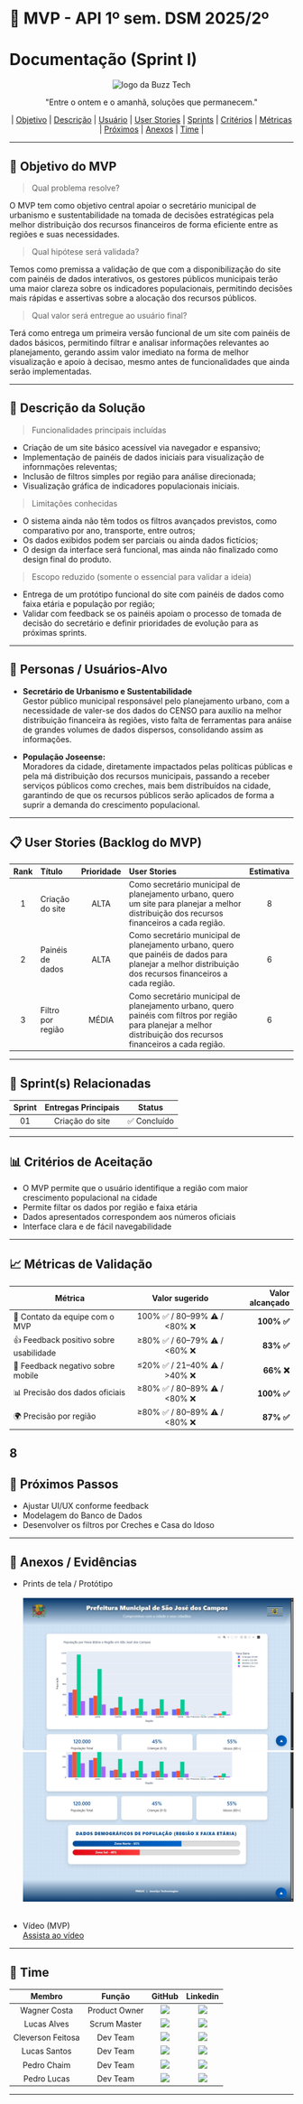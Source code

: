 # 📌 MVP - API 1º sem. DSM 2025/2º

# Documentação (Sprint I)

<p align="center">
      <img src="https://github.com/user-attachments/assets/6a2c0103-81cb-4431-81b9-643b9f40add8" alt="logo da Buzz Tech" width="200">
      <p align="center">"Entre o ontem e o amanhã, soluções que permanecem."</p>

<p align="center">
  | <a href ="#objetivo">Objetivo</a>  |
  <a href ="#descricao">Descrição</a>  |   
  <a href ="#usuario">Usuário</a>  |
  <a href ="#us">User Stories</a>  |   
  <a href ="#sprints">Sprints</a>  |
  <a href ="#criterios">Critérios</a>  | 
  <a href ="#metricas">Métricas</a>  | 
  <a href ="#proximos">Próximos</a>  | 
  <a href ="#anexos">Anexos</a>  |
  <a href ="#time">Time</a> |
</p>

---

## 🎯 Objetivo do MVP <a id="objetivo"></a>

> Qual problema resolve?

O MVP tem como objetivo central apoiar o secretário municipal de urbanismo e sustentabilidade na tomada de decisões estratégicas pela melhor distribuição dos recursos financeiros de forma eficiente entre as regiões e suas necessidades.

> Qual hipótese será validada?

Temos como premissa a validação de que com a disponibilização do site com painéis de dados interativos, os gestores públicos municipais terão uma maior clareza sobre os indicadores populacionais, permitindo decisões mais rápidas e assertivas sobre a alocação dos recursos públicos.

> Qual valor será entregue ao usuário final?

Terá como entrega um primeira versão funcional de um site com painéis de dados básicos, permitindo filtrar e analisar informações relevantes ao planejamento, gerando assim valor imediato na forma de melhor visualização e apoio à decisao, mesmo antes de funcionalidades que ainda serão implementadas.

---

## 📝 Descrição da Solução <a id="descricao"></a>

> Funcionalidades principais incluídas

<ul>
  <li> Criação de um site básico acessível via navegador e espansivo;</li>
  <li> Implementação de painéis de dados iniciais para visualização de infornmações releventas;</li>
  <li> Inclusão de filtros simples por região para análise direcionada;</li>
  <li> Visualização gráfica de indicadores populacionais iniciais.</li>
</ul>

> Limitações conhecidas

<ul>
  <li> O sistema ainda não têm todos os filtros avançados previstos, como comparativo por ano, transporte, entre outros;</li>
  <li> Os dados exibidos podem ser parciais ou ainda dados fictícios;</li>
  <li> O design da interface será funcional, mas ainda não finalizado como design final do produto.</li>
</ul>

> Escopo reduzido (somente o essencial para validar a ideia)

<ul>
  <li> Entrega de um protótipo funcional do site com painéis de dados como faixa etária e população por região;</li>
  <li> Validar com feedback se os painéis apoiam o processo de tomada de decisão do secretário e definir prioridades de evolução para as próximas sprints.</li>
</ul>

---

## 👥 Personas / Usuários-Alvo <a id="usuario"></a>

- **Secretário de Urbanismo e Sustentabilidade** <br>Gestor público municipal responsável pelo planejamento urbano, com a necessidade de valer-se dos dados do CENSO para auxílio na melhor distribuição financeira às regiões, visto falta de ferramentas para anáise de grandes volumes de dados dispersos, consolidando assim as informações.

- **População Joseense:**<br>Moradores da cidade, diretamente impactados pelas políticas públicas e pela má distribuição dos recursos municipais, passando a receber serviços públicos como creches, mais bem distribuídos na cidade, garantindo de que os recursos públicos serão aplicados de forma a suprir a demanda do crescimento populacional.

---

## 📋 User Stories (Backlog do MVP) <a id="us"></a>

| Rank | Título            | Prioridade | User Stories                                                                                                                                                       | Estimativa |
| :--: | :---------------- | :--------: | :----------------------------------------------------------------------------------------------------------------------------------------------------------------- | :--------: |
|  1   | Criação do site   |    ALTA    | Como secretário municipal de planejamento urbano, quero um site para planejar a melhor distribuição dos recursos financeiros a cada região.                        |     8      |
|  2   | Painéis de dados  |    ALTA    | Como secretário municipal de planejamento urbano, quero que painéis de dados para planejar a melhor distribuição dos recursos financeiros a cada região.           |     6      |
|  3   | Filtro por região |   MÉDIA    | Como secretário municipal de planejamento urbano, quero painéis com filtros por região para planejar a melhor distribuição dos recursos financeiros a cada região. |     6      |

---

## 📅 Sprint(s) Relacionadas <a id="sprints"></a>

| Sprint | Entregas Principais |    Status    |
| :----: | :-----------------: | :----------: |
|   01   |   Criação do site   | ✅ Concluído |

---

## 📊 Critérios de Aceitação <a id="criterios"></a>

- O MVP permite que o usuário identifique a região com maior crescimento populacional na cidade
- Permite filtar os dados por região e faixa etária
- Dados apresentados correspondem aos números oficiais
- Interface clara e de fácil navegabilidade

---

## 📈 Métricas de Validação <a id="metricas"></a>

| Métrica                                |       Valor sugerido        | Valor alcançado |
| -------------------------------------- | :---------------------------: | ---------------: |
| 👥 Contato da equipe com o MVP         | 100% ✅ / 80–99% ⚠️ / <80% ❌ | **100% ✅**  |
| 👍 Feedback positivo sobre usabilidade | ≥80% ✅ / 60–79% ⚠️ / <60% ❌ | **83% ✅**   |
| 📱 Feedback negativo sobre mobile      | ≤20% ✅ / 21–40% ⚠️ / >40% ❌ | **66% ❌**  |
| 📊 Precisão dos dados oficiais         | ≥80% ✅ / 80–89% ⚠️ / <80% ❌ | **100% ✅**   |
| 🌍 Precisão por região                 | ≥80% ✅ / 80–89% ⚠️ / <80% ❌ | **87% ✅**  |

8
---

## 🚀 Próximos Passos <a id="proximo"></a>

- Ajustar UI/UX conforme feedback
- Modelagem do Banco de Dados
- Desenvolver os filtros por Creches e Casa do Idoso

---

## 📂 Anexos / Evidências <a id="anexos"></a>

- Prints de tela / Protótipo<br><br>
![Print 1](../Documentos/assets/sp1/MVP.print.1.jpg)
![Print 2](../Documentos/assets/sp1/MVP.print.2.jpg)<br><br>

- Vídeo (MVP)<br>
[Assista ao vídeo](../Documentos/assets/sp1/MVP.video.mp4)

---

## 👷 Time <a id="time"></a>

|      Membro       |    Função     |                                                                        GitHub                                                                         |                                                                                    Linkedin                                                                                     |
| :---------------: | :-----------: | :---------------------------------------------------------------------------------------------------------------------------------------------------: | :-----------------------------------------------------------------------------------------------------------------------------------------------------------------------------: |
|   Wagner Costa    | Product Owner | <a href="https://github.com/Costa-Wagner"><img src="https://img.shields.io/badge/GitHub-100000?style=for-the-badge&logo=github&logoColor=white"></a>  |     <a href="https://www.linkedin.com/in/wagner-costa-391b0726/"><img src="https://img.shields.io/badge/LinkedIn-0077B5?style=for-the-badge&logo=linkedin&logoColor=white">     |
|    Lucas Alves    | Scrum Master  | <a href="https://github.com/LuccasLukaDev"><img src="https://img.shields.io/badge/GitHub-100000?style=for-the-badge&logo=github&logoColor=white"></a> | <a href="https://www.linkedin.com/in/lucas-da-silva-alves-18852b2b3"><img src="https://img.shields.io/badge/LinkedIn-0077B5?style=for-the-badge&logo=linkedin&logoColor=white"> |
| Cleverson Feitosa |   Dev Team    |   <a href="https://github.com/clfeitosa"><img src="https://img.shields.io/badge/GitHub-100000?style=for-the-badge&logo=github&logoColor=white"></a>   |  <a href="https://www.linkedin.com/in/cleverson-feitosa-447768180/"><img src="https://img.shields.io/badge/LinkedIn-0077B5?style=for-the-badge&logo=linkedin&logoColor=white">  |
|   Lucas Santos    |   Dev Team    |   <a href="https://github.com/tirolasca"><img src="https://img.shields.io/badge/GitHub-100000?style=for-the-badge&logo=github&logoColor=white"></a>   |        <a href="https://www.linkedin.com/in/lucas-santostec/"><img src="https://img.shields.io/badge/LinkedIn-0077B5?style=for-the-badge&logo=linkedin&logoColor=white">        |
|    Pedro Chaim    |   Dev Team    |  <a href="https://github.com/Spockchaim"><img src="https://img.shields.io/badge/GitHub-100000?style=for-the-badge&logo=github&logoColor=white"></a>   |           <a href="https://www.linkedin.com/in/pedrochaim"><img src="https://img.shields.io/badge/LinkedIn-0077B5?style=for-the-badge&logo=linkedin&logoColor=white">           |
|    Pedro Lucas    |   Dev Team    | <a href="https://github.com/pedrodevroot"><img src="https://img.shields.io/badge/GitHub-100000?style=for-the-badge&logo=github&logoColor=white"></a>  |     <a href="https://www.linkedin.com/in/pedro-lucas-76870237b/"><img src="https://img.shields.io/badge/LinkedIn-0077B5?style=for-the-badge&logo=linkedin&logoColor=white">     |

---
